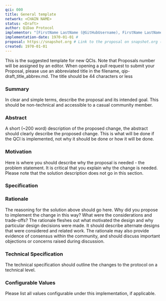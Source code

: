 ```yaml
---
qci: 000
title: General template
network: <CHAIN NAME>
status: <Draft>
author: QiDao Protocol
implementor: "[FirstName LastName (@GitHubUsername), FirstName LastName <foo@bar.com>, FirstName (@GitHubUsername), GitHubUsername (@GitHubUsername)]"
implementation-date: 1970-01-01 # 
proposal: https://snapshot.org # Link to the proposal on snapshot.org (optional)
created: 1970-01-01
---
```


This is the suggested template for new QCIs. Note that Proposals number will be assigned by an editor. When opening a pull request to submit your Proposal, please use an abbreviated title in the filename, qip-draft_title_abbrev.md. The title should be 44 characters or less

### Summary

In clear and simple terms, describe the proposal and its intended goal. This should be non-technical and accessible to a casual community member.

### Abstract

A short (~200 word) description of the proposed change, the abstract should clearly describe the proposed change. This is what will be done if the QCI is implemented, not why it should be done or how it will be done.

### Motivation

Here is where you should describe why the proposal is needed - the problem statement. It is critical that you explain why the change is needed. Please note that the solution description does not go in this section.

### Specification

### Rationale

The reasoning for the solution above should go here. Why did you propose to implement the change in this way? What were the considerations and trade-offs? The rationale fleshes out what motivated the design and why particular design decisions were made. It should describe alternate designs that were considered and related work. The rationale may also provide evidence of consensus within the community, and should discuss important objections or concerns raised during discussion.

### Technical Specification

The technical specification should outline the changes to the protocol on a technical level.

### Configurable Values

Please list all values configurable under this implementation, if applicable.
